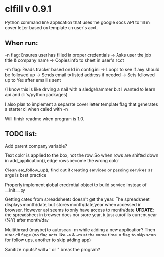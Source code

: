 # clfill v 0.9.1

Python command line application that uses the google docs API to fill in cover letter based on template on user's acct.

## When run:
-n flag:
Ensures user has filled in proper credentials ->
Asks user the job title & company name ->
Copies info to sheet in user's acct

-m flag:
Reads tracker based on Id in config.ini ->
Loops to see if any should be followed up ->
Sends email to listed address if needed ->
Sets followed up to Yes after email is sent


(I know this is like driving a nail with a sledgehammer but I wanted to learn api and cli's/python packages)

I also plan to implement a separate cover letter template flag that generates a starter cl when called with -n

Will finish readme when program is 1.0.

## TODO list:
Add parent company variable?

Text color is applied to the box, not the row. So when rows are shifted down in add\_application(), edge rows become the wrong color

Clean set\_follow\_up(), find out if creating services or passing services as args is best practice

Properly implement global credential object to build service instead of \_\_init\_\_.py

Getting dates from spreadsheets doesn't get the year. The spreadsheet displays month/date, but stores month/date/year when accessed in browser. However api seems to only have access to month/date
**UPDATE**: the spreadsheet in browser does not store year, it just autofills current year (%Y) after month/day

Multithread (maybe) to autoscan -m while adding a new application? Then alter cli flags (no flag acts like -n & -m at the same time, a flag to skip scan for follow ups, another to skip adding app)

Sanitize inputs? will a ' or " break the program?
